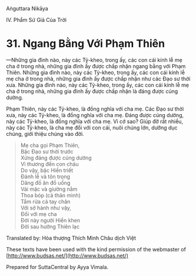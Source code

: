  

Aṅguttara Nikāya

IV. Phẩm Sứ Giả Của Trời

# 31\. Ngang Bằng Với Phạm Thiên

—Những gia đình nào, này các Tỷ-kheo, trong ấy, các con cái kính lễ mẹ cha ở trong nhà, những gia đình ấy được chấp nhận ngang bằng với Phạm Thiên. Những gia đình nào, này các Tỷ-kheo, trong ấy, các con cái kính lễ mẹ cha ở trong nhà, những gia đình ấy được chấp nhận như các Ðạo sư thời xưa. Những gia đình nào, này các Tỷ-kheo, trong ấy, các con cái kính lễ mẹ cha ở trong nhà, những gia đình ấy được chấp nhận là đáng được cúng dường.

Phạm Thiên, này các Tỷ-kheo, là đồng nghĩa với cha mẹ. Các Ðạo sư thời xưa, này các Tỷ-kheo, là đồng nghĩa với cha mẹ. Ðáng được cúng dường, này các Tỷ-kheo, là đồng nghĩa với cha mẹ. Vì cớ sao? Giúp đỡ rất nhiều, này các Tỷ-kheo, là cha mẹ đối với con cái, nuôi chúng lớn, dưỡng dục chúng, giới thiệu chúng vào đời.

> Mẹ cha gọi Phạm Thiên,  
> Bậc Ðạo sư thời trước  
> Xứng đáng được cúng dường  
> Vì thương đến con cháu  
> Do vậy, bậc Hiền triết  
> Ðảnh lễ và tôn trọng  
> Dâng đồ ăn đồ uống  
> Vải mặc và giường nằm  
> Thoa bóp (cả thân mình)  
> Tắm rửa cả tay chân  
> Với sở hành như vậy,  
> Ðối với mẹ cha  
> Ðời này người Hiền khen  
> Ðời sau hưởng Thiên lạc

Translated by: Hòa thượng Thích Minh Châu dịch Việt

These texts have been used with the kind permission of the webmaster of [http://www.budsas.net/](http://www.budsas.net/)

Prepared for SuttaCentral by Ayya Vimala.